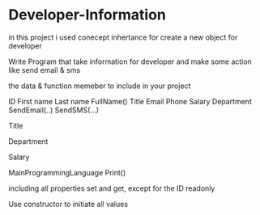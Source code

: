 # Developer-Information
in this project i used conecept inhertance for create a new object for developer


<p>Write Program that take information for developer and make some action 
like send email & sms 
</p>

<p>the data & function memeber to include in your project</p>
ID
First name
Last name
FullName()
Title
Email
Phone
Salary
Department
SendEmail(..)
SendSMS(...)

Title

Department

Salary

MainProgrammingLanguage
Print()

including all properties set and get, except for the ID readonly

Use constructor to initiate all values